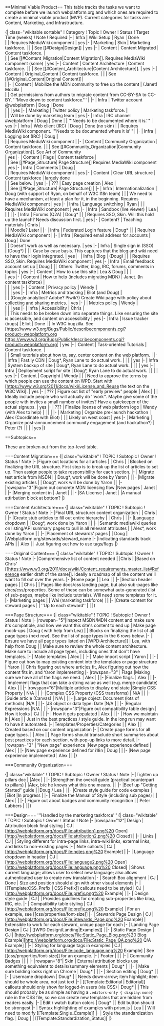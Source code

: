 ==Minimal Viable Product==
This table tracks the tasks we want to complete before we launch webplatform.org and which ones are required to create a minimal viable product (MVP).  Current categories for tasks are: Content, Marketing, and Infrastructure.

{| class="wikitable sortable"
! Category
! Topic
! Owner
! Status
! Target Time (weeks)
! Note
! Required 
|-
| Infra
| Wiki Setup
| Ryan
| Done                                         
| 
| Requires MediaWiki component
| yes
|-
| Marketing
| Skin
| Marketing taskforce. 
| 
| 
| See [[#Design|Design]]
| yes
|-
| Content
| Content Migrated
| Content taskforce. 
| 	
| 
| See [[#Content_Migration|Content Migration]]. Requires MediaWiki component (some) 
| yes
|-
| Content
| Content Architecture
| Content taskforce. 
|
|
| See [[#Content_Architecture|Content Architecture]].
| yes
|-
| Content
| Original_Content
| Content taskforce. 
| 
|
| See [[#Original_Content|Original Content]]| 	 
|
|-
| Content
| Mobilize the MDN community to free up the content
| (Janet) Mozilla
| 	
| 
| Get permissions from authors to migrate content from CC-BY-SA to CC-BY. '''Move down to content taskforce.'''
|
|-
| Infra
| Twitter account @webplatform
| Doug
| Done	
| 
| 
| yes
|-
| Marketing
| Twitter policy 
| Marketing taskforce.
| 	
| 
| Will be done by marketing team
| yes
|-
| Infra
| IRC channel #webplatform
| Doug
| Done
| 
| '''Needs to be documented where it is.'''
| yes
|-
| Infra
| Web client (IRC)
| Doug 
| Done (no skin)
| 
| Requires MediaWiki component. '''Needs to be documented where it is'''
| 
|-
| Infra
| Logging bot (IRC)
| Doug
| 	
| 
| Requires MediaWiki component
| 
|-
| Content
| Community Organization
| Content taskforce. 
| 
| 
| See [[#Community_Organization|Community Organization]]. See Art of Community	
| yes
|-
| Content
| Flags
| Content taskforce
| 	
| 
| See [[#Page_Structure| Page Structure]] Requires MediaWiki component
| yes
|-
| Infra
| Comments
| Doug
| 	
| 
| Requires MediaWiki component
| yes
|-
| Content
| Clear URL structure
| Content taskforce
| largely done	
| 
| See below.
| yes
|-
| ???
| Easy page creation
| Alex
| 	
| 
| See [[#Page_Structure| Page Structure]]
| 
|-
| Infra
| Internationalization
| Doug (with support of Ryan, on behalf of W3C I18n team)
| 
| 
| We need to have a mechanism, at least a plan for it, in the beginning. Requires MediaWiki component
| yes
|-
| Infra
| Language switching
| Ryan
| 
| 
| Requires MediaWiki component
| yes
|-
| Infra
| Sandbox (live viewer)
| Lea
| 	
| 
| 
| 
|-
| Infra
| Forums (Q2A)
| Doug*
| 
| 
| Requires SSO, Skin. Will this hold up the launch?  Needs discussion first.
| yes
|-
| Content?
| Teaching materials
| Chris
| 	
| 
| Moodle? Later
| 
|-
| Infra
| Federated Login feature
| Doug*
| 
| 
| Requires MediaWiki component
| 
|-
| Infra
| Required email address for accounts
| Doug
| Done	
| 
| Doesn't work as well as necessary.
| yes
|-
| Infra
| Single sign in (SSO)	
| (Doug*)
| 
| 
| Case by case basis. This captures that the blog and wiki need to have their login integrated.
| yes
|-
| Infra
| Blog
| (Doug)
| 
| 
| Requires SSO, Skin. Requires MediaWiki component
| yes
|-
| Infra
| Email feedback account set up
| Doug
|
| 
| Others: Twitter, blog, IRC, forums, comments in topics
| yes
|-
| Content
| How to use this site
| Lea & Doug
| 
| 
| 	
| yes
|-
| Content
| How to help (includes migrating MDN)
| Janet. (In content taskforce)
| 	
| 
| 
| yes
|-
| Content
| Privacy policy
| Wendy
| 	
| 
| 
| yes
|-
| Infra
| Metrics and tracking 
| Eliot (and Doug)
| 	
| 
| (Google analytics? Adobe? Piwik?) Create Wiki page with policy about collecting and sharing metrics.
| yes
|-
| 
| Metrics policy
| Wendy
| 	
| 
| 
| yes
|-
| Infra
| Accessibility
| Chris
| 	
| 
| This needs to be broken down into separate things. Like ensuring the site is accessible, and content on accessibility
| yes
|-
| Infra
| Issue tracker (bugs)
| Eliot
| Done
| 
| In W3C bugzilla. See [https://www.w3.org/Bugs/Public/describecomponents.cgi?product=webplatform.org https://www.w3.org/Bugs/Public/describecomponents.cgi?product=webplatform.org]
| yes
|-
| Content
| Task-oriented Tutorials
| Content taskforce.
| 	
| 
| Small tutorials about how to, say, center content on the web platform.
| 
|-
| Infra
| Fast.ly CDN
| Doug*, Ryan Lane to do actual work.
| 
| 
| 
| yes
|-
| Infra
| System backup of site
| Doug*, Ryan Lane to do actual work.
| 
| 
| 
| yes
|-
| Infra
| Deployment script for site
| Doug*, Ryan Lane to do actual work.
| 
| 
| 
| yes
|-
| Content
| Copyright
| Wendy
| 
| 
| Need to approve the terms by which people can use the content on WPD. Start with [https://www.w3.org/2011/docs/wiki/License_and_Reuse the text on the W3C Wiki].
| yes
|-
| ???
| Figure out list of "early preview" people
| Alex
|
|
| Ideally include people who will actually do ''work''. Maybe give some of the people with invites a small number of invites? Have a gatekeeper of the actual signups.
| yes
|-
| ???
| Finalize license of web platform logo
| Wendy (with Alex to help)
|
|
| 
|
|-
| Marketing
| Organize pre-launch hackathon
| Alex (Coordinate with Eliot)
|
|
| Likely on west coast
|  yes
|-
| Marketing
| Organize post-announcement community engagement (and hackathon?)
| Peter (?)
|
|
| 
|  yes
|}

==Subtopics==

These are broken out from the top-level table.




===Content Migration===
{| class="wikitable"
! TOPIC
! Subtopic
! Owner
! Status
! Note
|-
|Figure out locations for all articles
|
| Chris
|
| Blocked on finalizing the URL structure. First step is to break up the list of articles to set up. Then assign people to take responsibility for each section.
|-
| Migrate test article from MSDN
|
| Doug*, work will be done by Yaron 
|
| 
|-
|Migrate existing articles
|
| Doug*, work will be done by Yaron
|
|
|-
|rowspan="3"|Figure out concrete MDN licensing flow
|New pages
| Janet
|
|
|-
|Merging content in
| Janet
|
|
|-
|SA License
| Janet
|
|A manual attirbution block at bottom?
|}

===Content Architecture===
{| class="wikitable"
! TOPIC
! Subtopic
! Owner
! Status
! Note
|-
|Final URL structure/ content organization
|
| Chris
|
|
|-
|Create stub articles to fill out entire hierarchy
|
| Chris
|
|
|-
|Language dropdown
|
| Doug*, work done by Yaron
|
|
|-
|Semantic mediawiki queries on listing/API summary pages to pull in all relevant attributes
|
| Alex*, work done by Yaron
|
|
|-
|Placement of stewards' pages
|
| Doug
|
|Webplatform.org/stewards/steward_name
|-
|Indicating standards track APIs
|
| Alex
|
| Just figuring out how to use tags/flags
|}

===Original Content===
{| class="wikitable"
! TOPIC
! Subtopic
! Owner
! Status
! Note
|-
|Comprehensive list of content needed
|
|Chris
|
|Based on Chris' [[https://www.w3.org/2011/docs/wiki/Content_requirements_master_list#Reference earlier draft of the same]]. Ideally a roadmap of all the content we'll want to fill out over the years.
|-
|Home page
|
| Lea
|
|
|-
|Section header pages
|
| Chris
|
| Pages like docs/css landing page, but also sub-pages like docs/css/properties. Some of these can be somewhat auto-generated (list of sub-pages, maybe like include tutorials). Will need some templates for it.
|-
|Marketing pages
|
| Wai (marketing taskforce)
|
|
|-
|Create content for steward pages
|
| ''Up to each steward''
|
|
|}

===Page Structure===
{| class="wikitable"
! TOPIC
! Subtopic
! Owner
! Status
! Note
|-
|rowspan="5"|Inspect MSDN/MDN content and make sure it's compatible, and how we want this site's content to end up
| Make page mock-ups
| Doug ( with help from Lea)
| 
| Blocks on finalizing the list of all page types (next row). See the list of page types in the 6 rows below.
|- 
| Ensure we have all page types listed on [[WPD:Architecture]]
| Lea, with help from Doug
| 
| Make sure to review the whole content architecture. Make sure to include all page types, including ones that don't have templates.
|-
| Make templates
| Alex
|
| 
|-
| Make import script
| Yaron
|
| 
|-
| Figure out how to map existing content into the templates or page structure
| Yaron
|
| Chris figuring out where articles fit, Alex figuring out how the content fits in, and Yaron implementing
|-
|rowspan="3" | Flags 
|Making sure we have all of the flags we need.
| Alex
|
|
|-
|Finalize flags.
| Alex
|
|
|-
| Implement flags that can take a string value as well (e.g. merge candidate)
| Alex
|
|
|-
|rowspan="6"|Multiple articles to display end state
|Simple CSS Property
| N/A
|
|
|-
|Complex CSS Property (CSS transforms)
| N/A
|
|
|-
|Guide article (Canvas)
| N/A
|
|
|-
|Large object: Document (lots of methods)
|N/A
|
|
|-
|JS object or data type: Date
|N/A
|
|
|-
|Regular Expressions
|N/A
|
|
|-
|rowspan="3"|Figure out compatibility table design
| How it looks
| CJ 
|
| 
|-
| How it gets populated
| Alex
|
| 
|-
| How we maintain it
| Alex
|
| Just in the best practices / style guide. In the long run may want to have it automated.
|-
|Templates/Properties/Categories 
|
| Alex
|
| Created based on our content organization
|-
| Create page forms for all page types.
|
| Alex
|
| Page forms should transclude short summaries about best practices for each section, with pop-up links to more detail.
|-
|rowspan="3" | "New page" experience 
|New page experience defined
| Alex
|
| 
|-
|New page experience defined for i18n
|  Doug
|
| 
|-
|New page experience implemented
| Alex
|
| 
|}

===Community Organization===

{| class="wikitable"
! TOPIC
! Subtopic
! Owner
! Status
! Note
|-
|Tighten up pillars doc
|
|Alex
|
|
|-
|Strengthen the overall guide (practical counterpart to pillars)
|
|Alex, b/c he knows what this one means.
|
|
|-
|Beef up "Getting Started" guide
|
|Doug / Lea
|
|
|-
|Create style guide for code examples
|
|Eliot
|In progress
|
|-
| Finalize the Manual of Style (including sub pages)
|
| Alex
|
|
|-
| Figure out about badges and community recognition
|
| Peter Lubbers
|
|
|}

===Design===
'''Handled by the marketing taskforce'''
{| class="wikitable"
! TOPIC
! Subtopic
! Owner
! Status
! Note
|-
|rowspan="12"| Design
| Attribution block final styling
| CJ
| [http://webplatform.org/docs/File:attribution1.png%20 Open][http://webplatform.org/docs/File:attribution2.png%20 Closed]
| 
|-
| Links
| CJ
| 
| Styling different for intra-page links, intra-wiki links, external links, and links to non-existing pages
|-
| Note callouts
| CJ
| [http://webplatform.org/docs/File:notes.png%20 Example]
| 
|-
| Language dropdown in header
| CJ
| [http://webplatform.org/docs/File:language2.png%20 Open][http://webplatform.org/docs/File:language.png%20 Closed]
| Shows current language; allows user to select new language; also allows authenticated user to create new translation
|-
| Search Box alignment
| CJ
| Done
| Size and position should align with other visual elements 
|-
| [[Template:CSS_Prefix | CSS Prefix]] callouts need to be styled
| CJ
|[http://webplatform.org/docs/File:prefix.png%20 Example]
|
|-
| Design style guide
| CJ
|
| Provides guidlines for creating sub-properties like blog, IRC, etc.
|-
| Compatibility table styling
| CJ
|[http://webplatform.org/docs/File:prefix.png%20 Example]
| For an example, see [[css/properties/font-size]]
|-
| Stewards Page Design
| CJ
| [http://webplatform.org/docs/File:Stewards_Page.png%20 Example]
| Extensible to work for each steward, unique page for each
|-
| Landing Page Design
| CJ
| [[WPD:Design/Landing|Examples]]
| 
|-
| Static Page Design
| CJ
| [http://webplatform.org/docs/File:Static_Page_Blog.png%20 Blog Example][http://webplatform.org/docs/File:Static_Page_QA.png%20 Q/A Example]
|
|-
| Styling for language tags in examples
| CJ
| [http://webplatform.org/docs/File:code_language.png%20 Example]
| See [[css/properties/font-size]] for an example.
|-
| Footer
| 
| 
| 
|-
| Community Badges
| 
| 
| 
|-
|rowspan="8"| Skin
| External attribution blocks use something equivalent to details/summary elements
| Doug*
| 
| 
|-
| Make sure bolding looks right on Chrome
| Doug*
| 
| 
|-
| Section editing
| Doug*
| 
| 
|-
| Username dropdown
| Doug*
| 
| Needs down-arrow; item highlight; item should be whole area, not just text
|-
| [[Template:Editorial | Editorial]] callouts should only show for logged-in users (via CSS)
| Doug*
| 
| This should probably be as simple as having a <code>.editors-only { display:none}</code> rule in the CSS file, so we can create new templates that are hidden from readers easily.
|-
| Edit / watch button colors
| Doug*
| 
| Edit button should be strongest
|-
| Syntax highlighting of examples with prism.js
| Lea
| 
| Will need to modify [[Template:Single_Example]]
|-
| Style the standardization flag.
| Doug
| 
| [[Template:Standardization_Status]]
|}